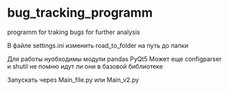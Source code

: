 # bug_tracking_programm
programm for traking bugs for further analysis



В файле settings.ini изменить road_to_folder на путь до папки

Для работы нуобходимы модули 
pandas
PyQt5
Может еще configparser и shutil не помню идут ли они в базовой библиотеке

Запускать через Main_file.py или Main_v2.py
